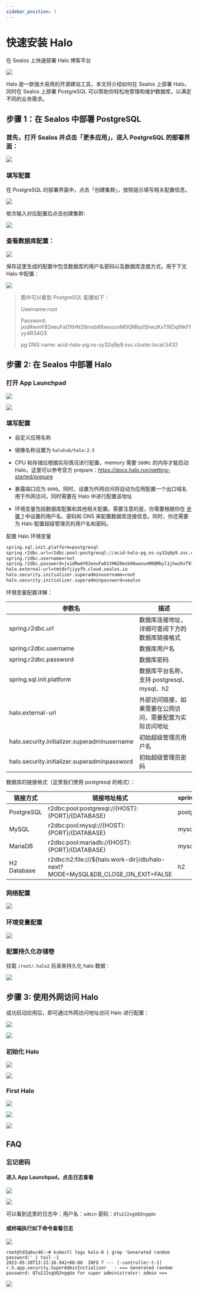```yaml
---
sidebar_position: 3
---
```


# 快速安装 Halo

在 Sealos 上快速部署 Halo 博客平台

![](./images/halo_img-1.png)

Halo 是一款强大易用的开源建站工具，本文将介绍如何在 Sealos 上部署 Halo，同时在 Sealos 上部署 PostgreSQL 可以帮助你轻松地管理和维护数据库，以满足不同的业务需求。

## 步骤 1：在 Sealos 中部署 PostgreSQL

### 首先，打开 Sealos 并点击「更多应用」，进入 PostgreSQL 的部署界面：

![](./images/halo_img-2.png)

### 填写配置

在 PostgreSQL 的部署界面中，点击「创建集群」，按照提示填写相关配置信息。

![](./images/halo_img-3.png)

依次输入对应配置后点击创建集群:

![](./images/halo_img-4.png)

### 查看数据库配置：

![](./images/halo_img-5.png)

保存这里生成的配置中包含数据库的用户名密码以及数据库连接方式，用于下文 Halo 中配置：

![](./images/halo_img-6.png)

> 图中可以看到 PostgreSQL 配置如下：
>
> Username:root
>
> Password: jxidRwmY82eeuFa01tHN28msb86woounM0QMbyl1jhwzKxT9IDqlNkFfyy4R34G3 
>
> pg DNS name: acid-halo-pg.ns-sy32q9p9.svc.cluster.local:5432

## **步骤 2: 在 Sealos 中部署 Halo**

### **打开 App Launchpad**

![](./images/halo_img-7.png)

![](./images/halo_img-8.png)

### 填写配置

- 自定义应用名称

- 镜像名称设置为 `halohub/halo:2.5`

- CPU 和存储应根据实际情况进行配置，memory 需要 `500Mi` 的内存才能启动 Halo，这里可以参考官方 prepare：https://docs.halo.run/getting-started/prepare

- 暴露端口应为 `8090`。同时，设置为外网访问将自动为应用配置一个出口域名用于外网访问，同时需要在 Halo 中进行配置该地址

- 环境变量包括数据库配置和其他相关配置。需要注意的是，你需要根据你在 [步骤 1](#1) 中设置的用户名、密码和 DNS 来配置数据库连接信息。同时，你还需要为 Halo 配置超级管理员的用户名和密码。

配置 Halo 环境变量

```Bash
spring.sql.init.platform=postgresql
spring.r2dbc.url=r2dbc:pool:postgresql://acid-halo-pg.ns-sy32q9p9.svc.cluster.local:5432/halo
spring.r2dbc.username=root
spring.r2dbc.password=jxidRwmY82eeuFa01tHN28msb86woounM0QMbyl1jhwzKxT9IDqlNkFfyy4R34G3
halo.external-url=tmtdvfjiyyfh.cloud.sealos.io
halo.security.initializer.superadminusername=root
halo.security.initializer.superadminpassword=sealos
```

环境变量配置详解：

| 参数名                                       | 描述                                                     |
| -------------------------------------------- | -------------------------------------------------------- |
| spring.r2dbc.url                             | 数据库连接地址，详细可查阅下方的 数据库链接格式          |
| spring.r2dbc.username                        | 数据库用户名                                             |
| spring.r2dbc.password                        | 数据库密码                                               |
| spring.sql.init.platform                     | 数据库平台名称，支持 postgresql、mysql、h2               |
| halo.external-url                            | 外部访问链接，如果需要在公网访问，需要配置为实际访问地址 |
| halo.security.initializer.superadminusername | 初始超级管理员用户名                                     |
| halo.security.initializer.superadminpassword | 初始超级管理员密码                                       |

数据库的链接格式（这里我们使用 postgresql 的格式）：

| 链接方式    | 链接地址格式                                                 | spring.sql.init.platform |
| ----------- | ------------------------------------------------------------ | ------------------------ |
| PostgreSQL  | r2dbc:pool:postgresql://{HOST}:{PORT}/{DATABASE}             | postgresql               |
| MySQL       | r2dbc:pool:mysql://{HOST}:{PORT}/{DATABASE}                  | mysql                    |
| MariaDB     | r2dbc:pool:mariadb://{HOST}:{PORT}/{DATABASE}                | mysql                    |
| H2 Database | r2dbc:h2:file:///${halo.work-dir}/db/halo-next?MODE=MySQL&DB_CLOSE_ON_EXIT=FALSE | h2                       |

### 网络配置

![](./images/halo_img-9.png)

### 环境变量配置

![](./images/halo_img-10.png)

### **配置持久化存储卷**

挂载 `/root/.halo2` 目录来持久化 halo 数据 :

![](./images/halo_img-11.png)

## 步骤 3: 使用外网访问 Halo

成功启动应用后，即可通过外网访问地址访问 Halo 进行配置：

![](./images/halo_img-12.png)

![](./images/halo_img-13.png)

### **初始化 Halo**

![](./images/halo_img-14.png)

![](./images/halo_img-15.png)

### **First Halo**

![](./images/halo_img-16.png)

![](./images/halo_img-17.png)

![](./images/halo_img-18.png)

## FAQ

### 忘记密码

#### 进入 App Launchpad，点击日志查看

![](./images/halo_img-19.png)

![](./images/halo_img-20.png)

可以看到这里的日志中：用户名：`admin`    密码：`QTu2J2xgUQ3ngqUo`

#### 或终端执行如下命令查看日志

![](./images/halo_img-21.png)

```
root@td3q8uc46:~# kubectl logs halo-0 | grep 'Generated random password:' | tail -1
2023-05-30T13:32:16.942+08:00  INFO 7 --- [-controller-t-1] r.h.app.security.SuperAdminInitializer   : === Generated random password: QTu2J2xgUQ3ngqUo for super administrator: admin ===
```

![](./images/halo_img-22.png)